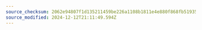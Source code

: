 ```yaml
---
source_checksum: 2062e94807f1d135211459be226a1108b1811e4e880f868fb5193505d64fb310
source_modified: 2024-12-12T21:11:49.594Z
---
```


